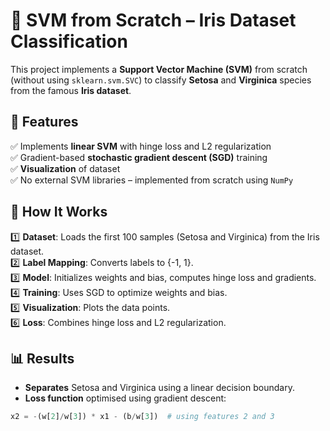 # 🌸 SVM from Scratch – Iris Dataset Classification

This project implements a **Support Vector Machine (SVM)** from scratch (without using `sklearn.svm.SVC`) to classify **Setosa** and **Virginica** species from the famous **Iris dataset**.

## 📝 Features
✅ Implements **linear SVM** with hinge loss and L2 regularization  
✅ Gradient-based **stochastic gradient descent (SGD)** training  
✅ **Visualization** of dataset  
✅ No external SVM libraries – implemented from scratch using `NumPy`  

## 🚀 How It Works
1️⃣ **Dataset**: Loads the first 100 samples (Setosa and Virginica) from the Iris dataset.  
2️⃣ **Label Mapping**: Converts labels to \{-1, 1\}.  
3️⃣ **Model**: Initializes weights and bias, computes hinge loss and gradients.  
4️⃣ **Training**: Uses SGD to optimize weights and bias.  
5️⃣ **Visualization**: Plots the data points.   
6️⃣ **Loss**: Combines hinge loss and L2 regularization.

## 📊 Results
- **Separates** Setosa and Virginica using a linear decision boundary.
- **Loss function** optimised using gradient descent:
```python
x2 = -(w[2]/w[3]) * x1 - (b/w[3])  # using features 2 and 3
